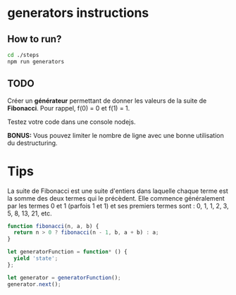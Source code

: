 # generators instructions

## How to run?

```Bash
cd ./steps
npm run generators
```

## TODO

Créer un **générateur** permettant de donner les valeurs de la suite de **Fibonacci**. Pour rappel, f(0) = 0 et f(1) = 1.

Testez votre code dans une console nodejs.

**BONUS:** Vous pouvez limiter le nombre de ligne avec une bonne utilisation du destructuring.

# Tips

La suite de Fibonacci est une suite d'entiers dans laquelle chaque terme est la somme des deux termes qui le précèdent. Elle commence généralement par les termes 0 et 1 (parfois 1 et 1) et ses premiers termes sont : 0, 1, 1, 2, 3, 5, 8, 13, 21, etc.

```javascript
function fibonacci(n, a, b) {
  return n > 0 ? fibonacci(n - 1, b, a + b) : a;
}

let generatorFunction = function* () {
  yield 'state';
};

let generator = generatorFunction();
generator.next();
```
